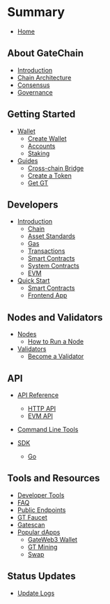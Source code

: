 # Summary

* [Home](README.md)

## About GateChain
* [Introduction](general/introduction.md)
* [Chain Architecture](general/architecture.md)
* [Consensus](general/consensus.md)
* [Governance](general/governance.md)

## Getting Started
* [Wallet](getting-started/wallet/wallet.md)
  * [Create Wallet](getting-started/wallet/create-wallet.md)
  * [Accounts](getting-started/wallet/accounts.md)
  * [Staking](getting-started/wallet/staking.md)
* [Guides](getting-started/guides.md)
  * [Cross-chain Bridge](getting-started/guides/bridge.md)
  * [Create a Token](getting-started/guides/create-token.md)
  <!-- * [Published to trading market](getting-started/guides/listing.md) -->
    <!-- * [Create Swap Pair](getting-started/guides/create-swap-pair.md) -->
  * [Get GT](getting-started/guides/get-gt.md)

## Developers
* [Introduction](developers/introduction.md)
  * [Chain](developers/introduction/chain.md)
  * [Asset Standards](developers/introduction/asset-standards.md)
  * [Gas](developers/introduction/gas.md)
  * [Transactions](developers/introduction/transactions.md)
  * [Smart Contracts](developers/introduction/smart-contracts.md)
  * [System Contracts](developers/introduction/contracts.md)
  * [EVM](developers/introduction/evm.md)
* [Quick Start](developers/quickstart.md)
  * [Smart Contracts](developers/quickstart/smart-contracts.md)
  * [Frontend App](developers/quickstart/frontend.md)


## Nodes and Validators
* [Nodes](nodes/README.md)
  * [How to Run a Node](nodes/run-node.md)
* [Validators](nodes/validators/README.md)
  * [Become a Validator](nodes/validators/become-validator.md)

<!-- ## DA Service (Data Availability)
* [DA Layer Introduction](da/README.md)
* [How to Use DA](da/usage.md) -->

## API 
* [API Reference](api/README.md)
  * [HTTP API](api/http.md)
  * [EVM API](api/evm.md)
* [Command Line Tools](api/cli.md)

* [SDK](api/sdk/README.md)
  <!-- * [JavaScript](api/sdk/javascript.md) -->
  <!-- * [Python](api/sdk/python.md) -->
  * [Go](api/sdk/go.md) 

## Tools and Resources
* [Developer Tools](tools/README.md)
* [FAQ](tools/faq.md)
* [Public Endpoints](tools/public-endpoints.md)
* [GT Faucet](https://www.gate.io/zh/web3/faucet)  
* [Gatescan](https://gatescan.org/)
* [Popular dApps](tools/dapps.md)
  * [GateWeb3 Wallet](https://www.gate.io/zh/web3)
  * [GT Mining](https://www.gate.io/zh/web3/mining/gt?tab=All)
  * [Swap](https://www.gate.io/zh/web3/swap/eth-bnb?input_chain=1&input_token=ETH&output_chain=56&output_token=BNB)
  
## Status Updates
* [Update Logs](status/README.md)